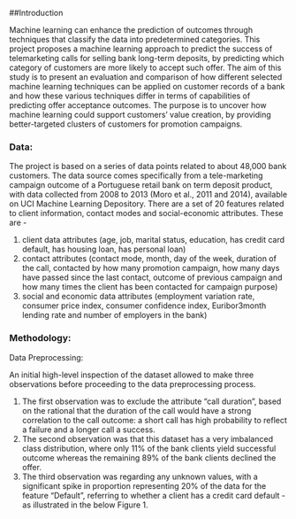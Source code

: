 ##Introduction

Machine learning can enhance the prediction of outcomes through techniques that classify the data into predetermined categories. This project proposes a machine learning approach to predict the success of telemarketing calls for selling bank long-term deposits, by predicting which category of customers are more likely to accept such offer. The aim of this study is to present an evaluation and comparison of how different selected machine learning techniques can be applied on customer records of a bank and how these various techniques differ in terms of capabilities of predicting offer acceptance outcomes. The purpose is to uncover how machine learning could support customers’ value creation, by providing better-targeted clusters of customers for promotion campaigns. 

### Data:

The project is based on a series of data points related to about 48,000 bank customers. The data source comes specifically from a tele-marketing campaign outcome of a Portuguese retail bank on term deposit product, with data collected from 2008 to 2013 (Moro et al., 2011 and 2014), available on UCI Machine Learning Depository. There are a set of 20 features related to client information, contact modes and social-economic attributes. These are - 
<ol>
	<li>client data attributes (age, job, marital status, education, has credit card default, has housing loan, has personal loan)</li> 
	<li>contact attributes (contact mode, month, day of the week, duration of the call, contacted by how many promotion campaign, how many days have passed since the last contact, outcome of previous campaign and how many times the client has been contacted for campaign purpose)</li> 
	<li>social and economic data attributes (employment variation rate, consumer price index, consumer confidence index, Euribor3month lending rate and number of employers in the bank)</li> 
</ol>


### Methodology:

Data Preprocessing:

An initial high-level inspection of the dataset allowed to make three observations before proceeding to the data preprocessing process. 

1) The first observation was to exclude the attribute “call duration”, based on the rational that the duration of the call would have a strong correlation to the call outcome: a short call has high probability to reflect a failure and a longer call a success. 
2) The second observation was that this dataset has a very imbalanced class distribution, where only 11% of the bank clients yield successful outcome whereas the remaining 89% of the bank clients declined the offer.
3) The third observation was regarding any unknown values, with a significant spike in proportion representing 20% of the data for the feature “Default”, referring to whether a client has a credit card default - as illustrated in the below Figure 1.


